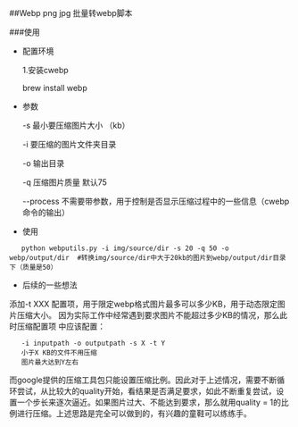 ##Webp png jpg 批量转webp脚本

###使用
- 配置环境 <p>
 1.安装cwebp <p>
   brew install webp <p>
- 参数 <p>
 -s 最小要压缩图片大小 （kb）<p>
 -i 要压缩的图片文件夹目录 <p>
 -o 输出目录 <p>
 -q 压缩图片质量  默认75 <p>
 --process 不需要带参数，用于控制是否显示压缩过程中的一些信息（cwebp命令的输出）<p>

- 使用 <p>

 ```
    python webputils.py -i img/source/dir -s 20 -q 50 -o webp/output/dir  #转换img/source/dir中大于20kb的图片到webp/output/dir目录下（质量是50）
 ```

- 后续的一些想法 <p>

添加-t XXX 配置项，用于限定webp格式图片最多可以多少KB，用于动态限定图片压缩大小。
因为实际工作中经常遇到要求图片不能超过多少KB的情况，那么此时压缩配置项
中应该配置：

 ```
    -i inputpath -o outputpath -s X -t Y   
    小于X KB的文件不用压缩
    图片最大达到Y左右
 ```

而google提供的压缩工具包只能设置压缩比例。因此对于上述情况，需要不断循环尝试，从比较大的quality开始，看结果是否满足要求，如此不断重复尝试，设置一个步长来逐次逼近。如果图片过大、不能达到要求，那么就用quality = 1的比例进行压缩。上述思路是完全可以做到的，有兴趣的童鞋可以练练手。